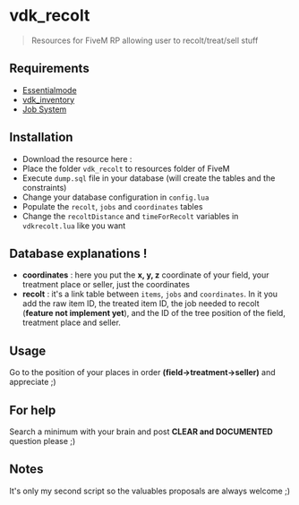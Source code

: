 # vdk_recolt

> Resources for FiveM RP allowing user to recolt/treat/sell stuff

## Requirements

- [Essentialmode](https://forum.fivem.net/t/release-essentialmode-base/3665)
- [vdk_inventory](https://forum.fivem.net/t/release-inventory-system-v1-3/14477)
- [Job System](https://forum.fivem.net/t/release-jobs-system-v1-0-and-paycheck-v2-0/14054)

## Installation

- Download the resource here :
- Place the folder `vdk_recolt` to resources folder of FiveM
- Execute `dump.sql` file in your database (will create the tables and the constraints)
- Change your database configuration in `config.lua`
- Populate the `recolt`, `jobs` and `coordinates` tables
- Change the `recoltDistance` and `timeForRecolt` variables in `vdkrecolt.lua` like you want 

## Database explanations !

- **coordinates** : here you put the **x, y, z** coordinate of your field, your treatment place or seller, just the coordinates
- **recolt** : it's a link table between `items`, `jobs` and `coordinates`. In it you add the raw item ID, the treated item ID, the job needed to recolt (**feature not implement yet**), and the ID of the tree position of the field, treatment place and seller.

## Usage

Go to the position of your places in order **(field->treatment->seller)** and appreciate ;)

## For help

Search a minimum with your brain and post **CLEAR and DOCUMENTED** question please ;)

## Notes

It's only my second script so the valuables proposals are always welcome ;)